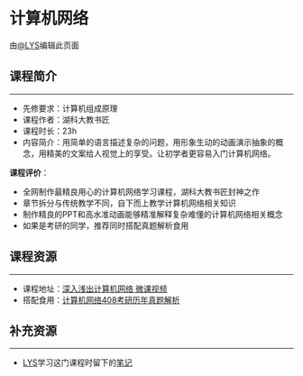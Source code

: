 # 计算机网络

由[@LYS](https://lys2021.com/)编辑此页面

## 课程简介

****

- 先修要求：计算机组成原理
- 课程作者：湖科大教书匠
- 课程时长：23h
- 内容简介：用简单的语言描述复杂的问题，用形象生动的动画演示抽象的概念，用精美的文案给人视觉上的享受。让初学者更容易入门计算机网络。

**课程评价**：

- 全网制作最精良用心的计算机网络学习课程，湖科大教书匠封神之作
- 章节拆分与传统教学不同，自下而上教学计算机网络相关知识
- 制作精良的PPT和高水准动画能够精准解释复杂难懂的计算机网络相关概念
- 如果是考研的同学，推荐同时搭配真题解析食用

<!-- 介绍学习该门课程主观感受，内容包括但不限于：
    （1）课程覆盖的知识点范围
    （2）与同类课程相比它的优势与特点
    （3）学习这门课程的体验与感受
    （4）自学这门课的注意点（踩过的坑、难度预警等等）
    （5）... ...
-->

## 课程资源

****

- 课程地址：[深入浅出计算机网络 微课视频](https://www.bilibili.com/video/BV1NT411g7n6/?spm_id_from=333.337.search-card.all.click&vd_source=ce95ad6607d316dd76f87b90ab69fa3f)
- 搭配食用：[计算机网络408考研历年真题解析](https://space.bilibili.com/360996402/channel/seriesdetail?sid=1721849&ctype=0)

## 补充资源

****

- [LYS](https://lys2021.com/)学习这门课程时留下的[笔记](https://lys2021.com/2023/07/fastlearn-%e8%ae%a1%e7%bd%91/)